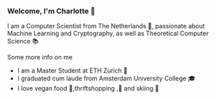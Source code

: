 ### Welcome, I'm Charlotte 👋 



I am a Computer Scientist from The Netherlands :tulip:, passionate about Machine Learning and Cryptography, as well as Theoretical Computer Science :books:

Some more info on me

- I am a Master Student at ETH Zurich :pushpin:
- I graduated cum laude from Amsterdam University College :mortar_board:
- I love vegan food :seedling:,thriftshopping ,:womans_hat: and skiing  :ski:





